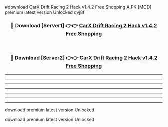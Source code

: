 #download CarX Drift Racing 2 Hack v1.4.2 Free Shopping A.PK [MOD] premium latest version Unlocked qvj8f 



<div align="center">
<h3>🔴 Download [Server1] 👉👉 <a href="https://download1apk.web.app/">CarX Drift Racing 2 Hack v1.4.2 Free Shopping</a></h3><br>

<h3>🔴 Download [Server2] 👉👉 <a href="https://download1apk.web.app/">CarX Drift Racing 2 Hack v1.4.2 Free Shopping</a></h3>
</div>





----------------------------------------------------------

----------------------------------------------------------

----------------------------------------------------------

----------------------------------------------------------

----------------------------------------------------------

----------------------------------------------------------

----------------------------------------------------------

download premium latest version Unlocked

download premium latest version Unlocked
